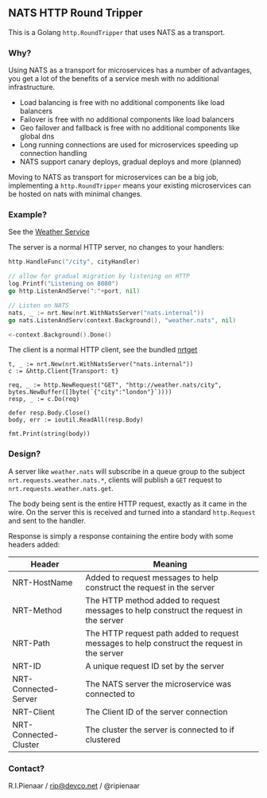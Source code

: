 ## NATS HTTP Round Tripper

This is a Golang `http.RoundTripper` that uses NATS as a transport.

### Why?

Using NATS as a transport for microservices has a number of advantages, you get a lot
of the benefits of a service mesh with no additional infrastructure.

 * Load balancing is free with no additional components like load balancers
 * Failover is free with no additional components like load balancers  
 * Geo failover and fallback is free with no additional components like global dns
 * Long running connections are used for microservices speeding up connection handling
 * NATS support canary deploys, gradual deploys and more (planned)

Moving to NATS as transport for microservices can be a big job, implementing a 
`http.RoundTripper` means your existing microservices can be hosted on nats with
minimal changes.

### Example?

See the [Weather Service](examples/weather)

The server is a normal HTTP server, no changes to your handlers:

```go
http.HandleFunc("/city", cityHandler)

// allow for gradual migration by listening on HTTP
log.Printf("Listening on 8080")
go http.ListenAndServe(":"+port, nil)

// Listen on NATS
nats, _ := nrt.New(nrt.WithNatsServer("nats.internal"))
go nats.ListenAndServ(context.Background(), "weather.nats", nil)

<-context.Background().Done()
```

The client is a normal HTTP client, see the bundled [nrtget](nrtget)

```
t, _ := nrt.New(nrt.WithNatsServer("nats.internal"))
c := &http.Client{Transport: t}

req, _ := http.NewRequest("GET", "http://weather.nats/city", bytes.NewBuffer([]byte(`{"city":"london"}`))))
resp, _ := c.Do(req)

defer resp.Body.Close()
body, err := ioutil.ReadAll(resp.Body)

fmt.Print(string(body))
```

### Design?

A server like `weather.nats` will subscribe in a queue group to the subject `nrt.requests.weather.nats.*`, clients
will publish a `GET` request to `nrt.requests.weather.nats.get`. 

The body being sent is the entire HTTP request, exactly as it came in the wire. On the server this is received and
turned into a standard `http.Request` and sent to the handler.

Response is simply a response containing the entire body with some headers added:

|Header|Meaning|
|------|-------|
|NRT-HostName|Added to request messages to help construct the request in the server|
|NRT-Method|The HTTP method added to request messages to help construct the request in the server|
|NRT-Path|The HTTP request path added to request messages to help construct the request in the server|
|NRT-ID|A unique request ID set by the server|
|NRT-Connected-Server|The NATS server the microservice was connected to|
|NRT-Client|The Client ID of the server connection|
|NRT-Connected-Cluster|The cluster the server is connected to if clustered|

### Contact?

R.I.Pienaar / rip@devco.net / @ripienaar
